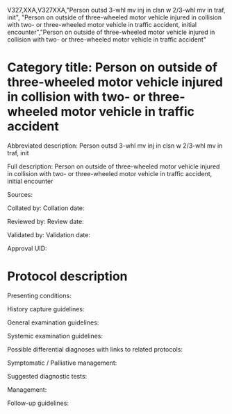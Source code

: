 V327,XXA,V327XXA,"Person outsd 3-whl mv inj in clsn w 2/3-whl mv in traf, init", "Person on outside of three-wheeled motor vehicle injured in collision with two- or three-wheeled motor vehicle in traffic accident, initial encounter","Person on outside of three-wheeled motor vehicle injured in collision with two- or three-wheeled motor vehicle in traffic accident"
# Category title: Person on outside of three-wheeled motor vehicle injured in collision with two- or three-wheeled motor vehicle in traffic accident

Abbreviated description: Person outsd 3-whl mv inj in clsn w 2/3-whl mv in traf, init

Full description: Person on outside of three-wheeled motor vehicle injured in collision with two- or three-wheeled motor vehicle in traffic accident, initial encounter

Sources:

Collated by:
Collation date:

Reviewed by:
Review date:

Validated by:
Validation date:

Approval UID:

# Protocol description

Presenting conditions:

History capture guidelines:

General examination guidelines:

Systemic examination guidelines:

Possible differential diagnoses with links to related protocols:

Symptomatic / Palliative management:

Suggested diagnostic tests:

Management:

Follow-up guidelines:
